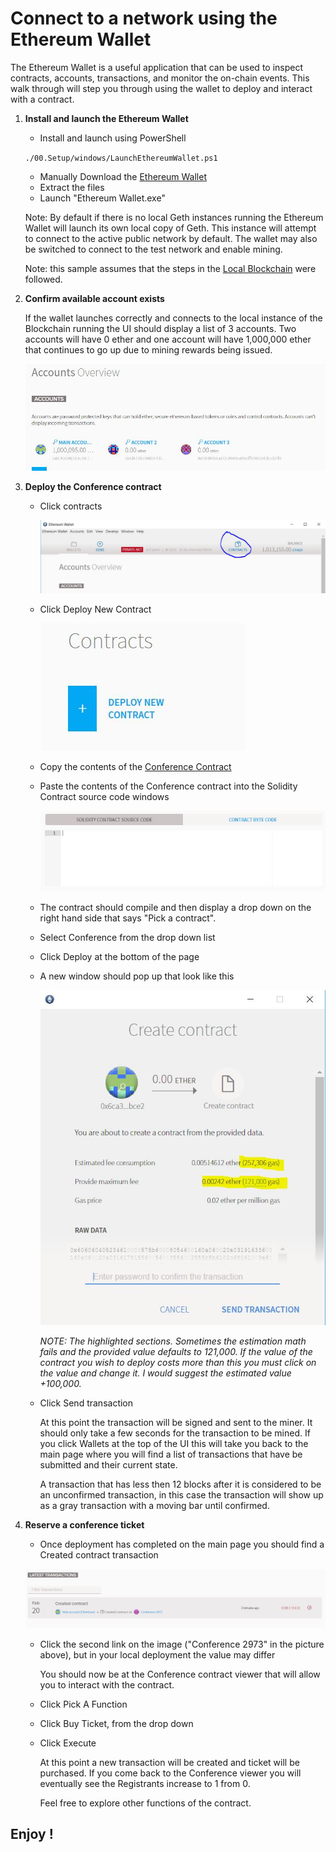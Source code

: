 # Connect to a network using the Ethereum Wallet #

The Ethereum Wallet is a useful application that can be used to inspect contracts, accounts, transactions, and monitor the on-chain events. This walk through will step you through using the wallet to deploy and interact with a contract.

1. **Install and launch the Ethereum Wallet**

    * Install and launch using PowerShell

    `./00.Setup/windows/LaunchEthereumWallet.ps1`
    
    * Manually Download the [Ethereum Wallet]
    * Extract the files
    * Launch "Ethereum Wallet.exe"

    Note: By default if there is no local Geth instances running the Ethereum Wallet will launch its own local copy of Geth. This instance will attempt to connect to the active public network by default. The wallet may also be switched to connect to the test network and enable mining.
    
	Note: this sample assumes that the steps in the [Local Blockchain](../01.LocalBlockchain) were followed.

2. **Confirm available account exists**

    If the wallet launches correctly and connects to the local instance of the Blockchain running the 
    UI should display a list of 3 accounts. Two accounts will have 0 ether and one account will have 1,000,000 ether that continues to go up due to mining rewards being issued.

    ![Wallet Accounts](../images/walletAccounts.jpg)

3. **Deploy the Conference contract**
    * Click contracts

        ![Click Contracts](../images/clickContracts.jpg)

    * Click Deploy New Contract

        ![Deploy New Contract](../images/deployNewContract.jpg)
    
    * Copy the contents of the [Conference Contract](../Contracts/Conference.sol)
    * Paste the contents of the Conference contract into the Solidity Contract source code windows

        ![Paste Contract Code](../images/pasteContractCode.jpg)
    * The contract should compile and then display a drop down on the right hand side that says
    "Pick a contract".
    * Select Conference from the drop down list
    * Click Deploy at the bottom of the page
    * A new window should pop up that look like this

        ![Sign contract](../images/signContract.jpg)
    
        *NOTE: The highlighted sections. Sometimes the estimation math fails and the provided value defaults to 121,000. If the value of the contract you wish to deploy costs more than this you must click on  the value and change it. I would suggest the estimated value +100,000.*
    * Click Send transaction
    
        At this point the transaction will be signed and sent to the miner. It should only take a few seconds for the transaction to be mined. If you click Wallets at the top of the UI this will take you back to the main page where you will find a list of transactions that have be submitted and their current state. 

        A transaction that has less then 12 blocks after it is considered to be an unconfirmed transaction, in this case the transaction will show up as a gray transaction with a moving bar until confirmed.

4. **Reserve a conference ticket**
    * Once deployment has completed on the main page you should find a Created contract transaction

    ![Created contract](../images/createdContract.jpg)

    * Click the second link on the image ("Conference 2973" in the picture above), but in your local deployment the value may differ
    
        You should now be at the Conference contract viewer that will allow you to interact with the contract.
    * Click Pick A Function
    * Click Buy Ticket, from the drop down
    * Click Execute

        At this point a new transaction will be created and ticket will be purchased. If you come back to the Conference viewer you will eventually see the Registrants increase to 1 from 0.

        Feel free to explore other functions of the contract.

## Enjoy !


[Ethereum Wallet]:https://github.com/ethereum/mist/releases